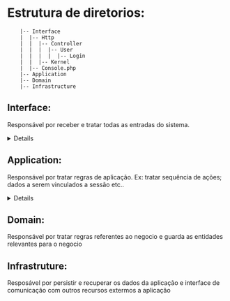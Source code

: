 # Estrutura de diretorios:


```
    |-- Interface
    |  |-- Http
    |  |  |-- Controller
    |  |  |  |-- User
    |  |  |  |  |-- Login
    |  |  |-- Kernel
    |  |-- Console.php
    |-- Application
    |-- Domain
    |-- Infrastructure
```

## Interface:

Responsável por receber e tratar todas as entradas do sistema.

<details>
<pre><code> 
namespace App\Application\Http\Controllers;

use Illuminate\Http\Request;
use Validator;
use App\Domain\User\UserAggregation;

class LoginController extends Controller
{

    private $userAggregation;
    
    public function __construct(UserAggregation $userAggregation)
    {
        $this->userAggregation = $userAggregation;
    }

    private function roles(){
        return [
            'login' => 'required',
            'password' => 'required'
        ];
    }

    private function messages(){
        return [
            'login' => [
                'required'  => 'Informe seu login.'
            ],'password' => [
                'required'  => 'Informe sua senha.'
            ]
        ];
    }

    public function login(Request $request)
    {
        $this->validate($request, $this->roles(), $this->messages());

        $userLogged = $this->userAggregation->login($request->get('login'), $request->get('password'));

        if ($userLogged) {            
            return response()->json($this->responseSuccess($userLogged));
        }
        return response()->json($this->responseFail());
    }

    private function responseSuccess($userLogged){
        return [
            'success' => true,
            'user' => [
                'name' => $userLogged->name
            ],
            'token' => App('session')->getId()
        ];
    }

    private function responseFail(){
        return [
            'success' => false,
            'error' => 'Senha ou usuário inválidos.'
        ];
    }
}
</code></pre>
</details>


## Application:

Responsável por tratar regras de aplicação. Ex: tratar sequência de ações; dados a serem vinculados a sessão etc..

<details>

</details>

## Domain:

Responsável por tratar regras referentes ao negocio e guarda as entidades relevantes para o negocio

## Infrastruture:

Resposável por persistir e recuperar os dados da aplicação e interface de comunicação com outros recursos extermos a aplicação